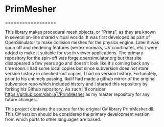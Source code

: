 # PrimMesher

==================

This library makes procedural mesh objects, or "Prims", as they are known in several on-line shared virtual worlds. It was first developed as part of OpenSimulator to make collision meshes for the physics engine. Later it was spun off and rendering features (vertex normals, UV coortinates, etc.) were added to make it suitable for use in viewer applications. The primary repository for the spin-off was forge.opensimulator.org but that site disappeared a few years ago and doesn't look like it's coming back any time soon. I had some local copies but since subversion does not store version history in checked-out copies, I had no version history. Fortunately, prior to his untimely passing, lkalif had made a github mirror of the original subversion repo which included history and I started this repository by forking his Github repository. As such I'll consider https://github.com/dahliaT/PrimMesher as my master repository for any future changes.

This project contains the source for the original C# library PrimMesher.dll. This C# version should be considered the primary development version from which ports to other languages are based.
